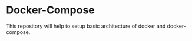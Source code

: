 # Docker-Compose
This repository will help to setup basic architecture of docker and docker-compose.
